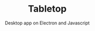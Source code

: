 ---
layout: default
modal-id: 6
img: collab.png
img-alt: Tabletop is a desktop app on Electron, NodeJS, and Javascript
thumbnail: tabletop.png
title: Tabletop
subtitle: Desktop app on Electron and Javascript
description: Tabletop is a desktop app with rainbow-colored good vibes. Built for the Bloc Educational API. Students can send messages, submit projects, and view mentor schedules.
project-date: July 2017
framework: Electron, Node.js, Javascript
repository: tabletop
link: https://github.com/jestann/tabletop 
---